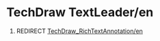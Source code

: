 # TechDraw TextLeader/en
1.  REDIRECT [TechDraw\_RichTextAnnotation/en](TechDraw_RichTextAnnotation/en.md)
